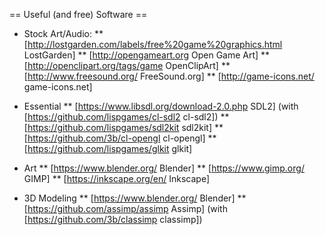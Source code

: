 == Useful (and free) Software ==
* Stock Art/Audio: 
** [http://lostgarden.com/labels/free%20game%20graphics.html LostGarden]
** [http://opengameart.org Open Game Art]
** [http://openclipart.org/tags/game OpenClipArt]
** [http://www.freesound.org/ FreeSound.org]
** [http://game-icons.net/ game-icons.net]

* Essential
** [https://www.libsdl.org/download-2.0.php SDL2] (with [https://github.com/lispgames/cl-sdl2 cl-sdl2])
** [https://github.com/lispgames/sdl2kit sdl2kit]
** [https://github.com/3b/cl-opengl cl-opengl]
** [https://github.com/lispgames/glkit glkit]
* Art
** [https://www.blender.org/ Blender]
** [https://www.gimp.org/ GIMP]
** [https://inkscape.org/en/ Inkscape]
* 3D Modeling
** [https://www.blender.org/ Blender]
** [https://github.com/assimp/assimp Assimp] (with [https://github.com/3b/classimp classimp])